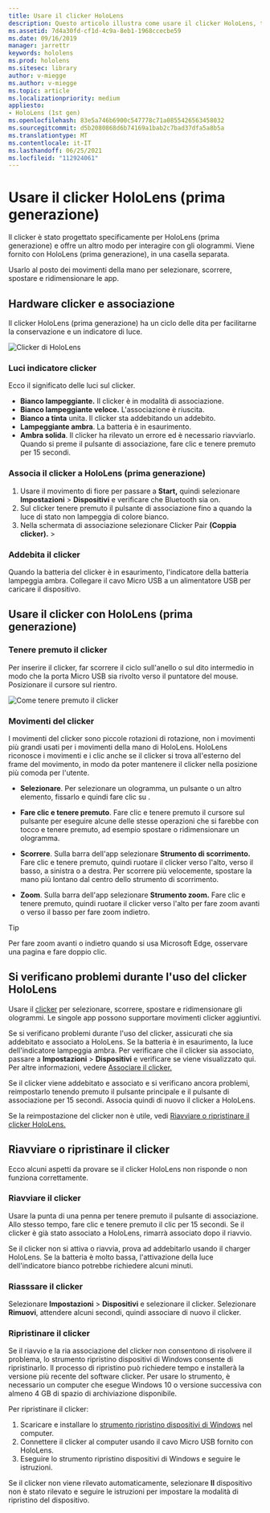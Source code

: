```yaml
---
title: Usare il clicker HoloLens
description: Questo articolo illustra come usare il clicker HoloLens, tra cui l'associazione, l'addebito e il ripristino del clicker.
ms.assetid: 7d4a30fd-cf1d-4c9a-8eb1-1968ccecbe59
ms.date: 09/16/2019
manager: jarrettr
keywords: hololens
ms.prod: hololens
ms.sitesec: library
author: v-miegge
ms.author: v-miegge
ms.topic: article
ms.localizationpriority: medium
appliesto:
- HoloLens (1st gen)
ms.openlocfilehash: 83e5a746b6900c547778c71a0855426563458032
ms.sourcegitcommit: d5b2080868d6b74169a1bab2c7bad37dfa5a8b5a
ms.translationtype: MT
ms.contentlocale: it-IT
ms.lasthandoff: 06/25/2021
ms.locfileid: "112924061"
---
```

# <a name="use-the-hololens-1st-gen-clicker"></a>Usare il clicker HoloLens (prima generazione)

Il clicker è stato progettato specificamente per HoloLens (prima generazione) e offre un altro modo per interagire con gli ologrammi. Viene fornito con HoloLens (prima generazione), in una casella separata.

Usarlo al posto dei movimenti della mano per selezionare, scorrere, spostare e ridimensionare le app.

## <a name="clicker-hardware-and-pairing"></a>Hardware clicker e associazione

Il clicker HoloLens (prima generazione) ha un ciclo delle dita per facilitarne la conservazione e un indicatore di luce.

![Clicker di HoloLens](images/use-hololens-clicker-1.png)

### <a name="clicker-indicator-lights"></a>Luci indicatore clicker

Ecco il significato delle luci sul clicker.

- **Bianco lampeggiante.** Il clicker è in modalità di associazione.
- **Bianco lampeggiante veloce.** L'associazione è riuscita.
- **Bianco a tinta** unita. Il clicker sta addebitando un addebito.
- **Lampeggiante ambra**. La batteria è in esaurimento.
- **Ambra solida**. Il clicker ha rilevato un errore ed è necessario riavviarlo. Quando si preme il pulsante di associazione, fare clic e tenere premuto per 15 secondi.

### <a name="pair-the-clicker-with-your-hololens-1st-gen"></a>Associa il clicker a HoloLens (prima generazione)

1. Usare il movimento di fiore per passare a **Start,** quindi selezionare **Impostazioni**  >  **Dispositivi** e verificare che Bluetooth sia on.
1. Sul clicker tenere premuto il pulsante di associazione fino a quando la luce di stato non lampeggia di colore bianco.
1. Nella schermata di associazione selezionare Clicker Pair **(Coppia clicker).**  >  

### <a name="charge-the-clicker"></a>Addebita il clicker

Quando la batteria del clicker è in esaurimento, l'indicatore della batteria lampeggia ambra. Collegare il cavo Micro USB a un alimentatore USB per caricare il dispositivo.

## <a name="use-the-clicker-with-hololens-1st-gen"></a>Usare il clicker con HoloLens (prima generazione)

### <a name="hold-the-clicker"></a>Tenere premuto il clicker

Per inserire il clicker, far scorrere il ciclo sull'anello o sul dito intermedio in modo che la porta Micro USB sia rivolto verso il puntatore del mouse. Posizionare il cursore sul rientro.

![Come tenere premuto il clicker](images/use-hololens-clicker-2.png)

### <a name="clicker-gestures"></a>Movimenti del clicker

I movimenti del clicker sono piccole rotazioni di rotazione, non i movimenti più grandi usati per i movimenti della mano di HoloLens. HoloLens riconosce i movimenti e i clic anche se [](hololens1-basic-usage.md)il clicker si trova all'esterno del frame del movimento, in modo da poter mantenere il clicker nella posizione più comoda per l'utente.

- **Selezionare**. Per selezionare un ologramma, un pulsante o un altro elemento, fissarlo e quindi fare clic su .

- **Fare clic e tenere premuto**. Fare clic e tenere premuto il cursore sul pulsante per eseguire alcune delle stesse operazioni che si farebbe con tocco e tenere premuto, ad esempio spostare o ridimensionare un ologramma.

- **Scorrere**. Sulla barra dell'app selezionare **Strumento di scorrimento.** Fare clic e tenere premuto, quindi ruotare il clicker verso l'alto, verso il basso, a sinistra o a destra. Per scorrere più velocemente, spostare la mano più lontano dal centro dello strumento di scorrimento.

- **Zoom**. Sulla barra dell'app selezionare **Strumento zoom.** Fare clic e tenere premuto, quindi ruotare il clicker verso l'alto per fare zoom avanti o verso il basso per fare zoom indietro.

> [!TIP]
> Per fare zoom avanti o indietro quando si usa Microsoft Edge, osservare una pagina e fare doppio clic.

## <a name="im-having-problems-using-the-hololens-clicker"></a>Si verificano problemi durante l'uso del clicker HoloLens

Usare il [clicker](hololens1-clicker.md) per selezionare, scorrere, spostare e ridimensionare gli ologrammi. Le singole app possono supportare movimenti clicker aggiuntivi.

Se si verificano problemi durante l'uso del clicker, assicurati che sia addebitato e associato a HoloLens. Se la batteria è in esaurimento, la luce dell'indicatore lampeggia ambra. Per verificare che il clicker sia associato, passare a **Impostazioni**  >  **Dispositivi** e verificare se viene visualizzato qui. Per altre informazioni, vedere [Associare il clicker.](hololens1-clicker.md)

Se il clicker viene addebitato e associato e si verificano ancora problemi, reimpostarlo tenendo premuto il pulsante principale e il pulsante di associazione per 15 secondi. Associa quindi di nuovo il clicker a HoloLens.

Se la reimpostazione del clicker non è utile, vedi [Riavviare o ripristinare il clicker HoloLens.](hololens1-clicker.md#restart-or-recover-the-clicker)
## <a name="restart-or-recover-the-clicker"></a>Riavviare o ripristinare il clicker

Ecco alcuni aspetti da provare se il clicker HoloLens non risponde o non funziona correttamente.

### <a name="restart-the-clicker"></a>Riavviare il clicker

Usare la punta di una penna per tenere premuto il pulsante di associazione. Allo stesso tempo, fare clic e tenere premuto il clic per 15 secondi. Se il clicker è già stato associato a HoloLens, rimarrà associato dopo il riavvio.

Se il clicker non si attiva o riavvia, prova ad addebitarlo usando il charger HoloLens. Se la batteria è molto bassa, l'attivazione della luce dell'indicatore bianco potrebbe richiedere alcuni minuti.

### <a name="re-pair-the-clicker"></a>Riasssare il clicker

Selezionare **Impostazioni**  >  **Dispositivi** e selezionare il clicker. Selezionare **Rimuovi**, attendere alcuni secondi, quindi associare di nuovo il clicker.

### <a name="recover-the-clicker"></a>Ripristinare il clicker

Se il riavvio e la ria associazione del clicker non consentono di risolvere il problema, lo strumento ripristino dispositivi di Windows consente di ripristinarlo. Il processo di ripristino può richiedere tempo e installerà la versione più recente del software clicker. Per usare lo strumento, è necessario un computer che esegue Windows 10 o versione successiva con almeno 4 GB di spazio di archiviazione disponibile.

Per ripristinare il clicker:

1. Scaricare e installare lo [strumento ripristino dispositivi di Windows](https://dev.azure.com/ContentIdea/ContentIdea/_queries/query/8a004dbe-73f8-4a32-94bc-368fc2f2a895/) nel computer.
1. Connettere il clicker al computer usando il cavo Micro USB fornito con HoloLens.
1. Eseguire lo strumento ripristino dispositivi di Windows e seguire le istruzioni.

Se il clicker non viene rilevato automaticamente, selezionare **Il** dispositivo non è stato rilevato e seguire le istruzioni per impostare la modalità di ripristino del dispositivo.

